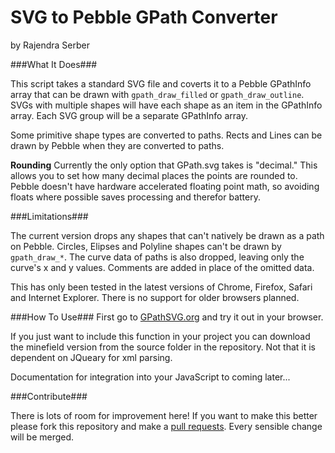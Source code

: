 # SVG to Pebble GPath Converter #

by
Rajendra Serber

###What It Does###

This script takes a standard SVG file and coverts it to a Pebble GPathInfo array that can be drawn with `gpath_draw_filled` or `gpath_draw_outline`. SVGs with multiple shapes will have each shape as an item in the GPathInfo array. Each SVG group will be a separate GPathInfo array.

Some primitive shape types are converted to paths. Rects and Lines can be drawn by Pebble when they are converted to paths.

**Rounding**
Currently the only option that GPath.svg takes is "decimal." This allows you to set how many decimal places the points are rounded to. Pebble doesn't have hardware accelerated floating point math, so avoiding floats where possible saves processing and therefor battery.

###Limitations###

The current version drops any shapes that can't natively be drawn as a path on Pebble. Circles, Elipses and Polyline shapes can't be drawn by `gpath_draw_*`. The curve data of paths is also dropped, leaving only the curve's x and y values. Comments are added in place of the omitted data.

This has only been tested in the latest versions of Chrome, Firefox, Safari  and Internet Explorer. There is no support for older browsers planned.

###How To Use###
First go to [GPathSVG.org](http://gpathsvg.org) and try it out in your browser.

If you just want to include this function in your project you can download the minefield version from the source folder in the repository. Not that it is dependent on JQueary for xml parsing.

Documentation for integration into your JavaScript to coming later... 


###Contribute###

There is lots of room for improvement here! If you want to make this better please fork this repository and make a [pull requests](https://help.github.com/articles/using-pull-requests). Every sensible change will be merged.
